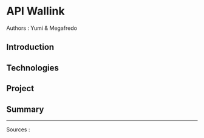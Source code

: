 # API Wallink

Authors : Yumi & Megafredo

## Introduction

## Technologies

## Project

## Summary
___

Sources :